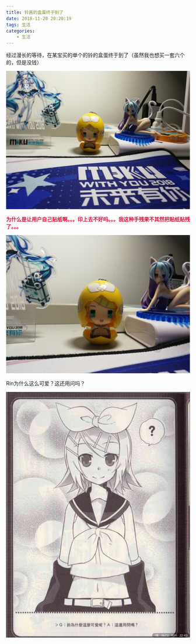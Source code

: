 ```yaml
---
title: 铃酱的盒蛋终于到了
date: 2018-11-20 20:20:19
tags: 生活
categories:
	- 生活
---
```

经过漫长的等待，在某宝买的单个的铃的盒蛋终于到了（虽然我也想买一套六个的，但是没钱）

![](/images/egg1.jpg)

<font color=#DC143C>**为什么是让用户自己贴纸啊。。。印上去不好吗。。。我这种手残果不其然把贴纸贴残了。。。**</font>

![](/images/egg2.jpg)

Rin为什么这么可爱？这还用问吗？

![](/images/kawaiiRin.png)
